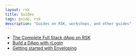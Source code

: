 ```yaml
---
layout: rsk
title: Guides
tags: guide, rsk
description: "Guides on RSK, workshops, and other guides"
---
```


- [The Complete Full Stack dApp on RSK](/guides/full-stack-dapp-on-rsk/part1-overview/)
- [Build a DApp with rLogin](/guides/rlogin/)
- [Getting started with Enveloping](/guides/rif-enveloping/)


